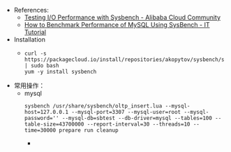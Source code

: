 - References:
	- [Testing I/O Performance with Sysbench - Alibaba Cloud Community](https://www.alibabacloud.com/blog/testing-io-performance-with-sysbench_594709)
	- [How to Benchmark Performance of MySQL Using SysBench - IT Tutorial](https://ittutorial.org/how-to-benchmark-performance-of-mysql-using-sysbench/#:~:text=Sysbench%20is%20a%20multi-threaded%20benchmark%20tool%20based%20on,actual%20impact%20of%20load%20on%20our%20MySQL%20server.)
- Installation
	- ```
	  curl -s https://packagecloud.io/install/repositories/akopytov/sysbench/script.rpm.sh | sudo bash
	  yum -y install sysbench
	  ```
- 常用操作：
	- mysql
	  ```
	  sysbench /usr/share/sysbench/oltp_insert.lua --mysql-host=127.0.0.1 --mysql-port=3307 --mysql-user=root --mysql-password='' --mysql-db=sbtest --db-driver=mysql --tables=100 --table-size=43700000 --report-interval=30 --threads=10 --time=30000 prepare run cleanup
	  ```
		-
